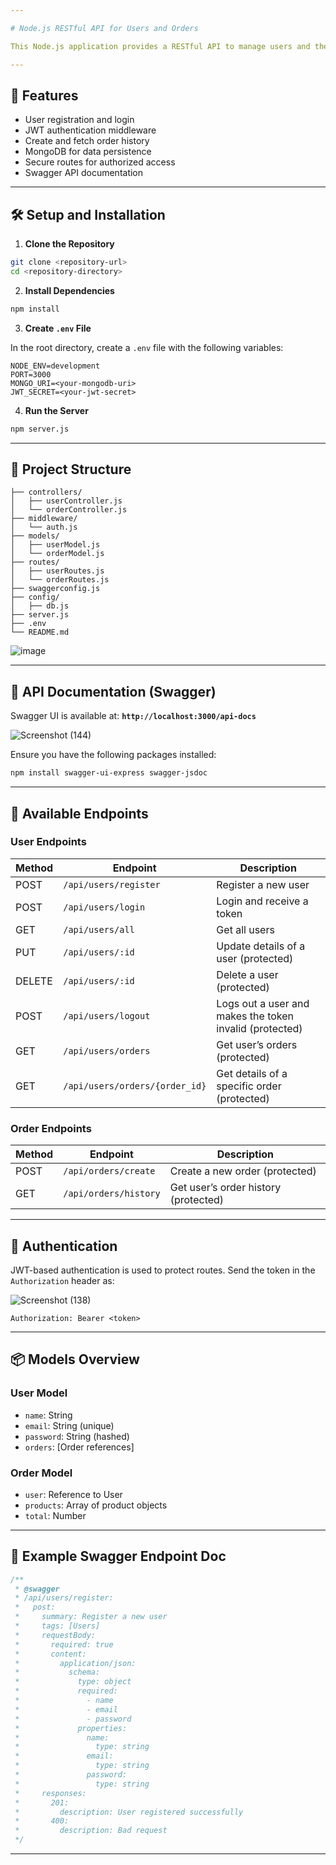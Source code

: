 ```yaml
---

# Node.js RESTful API for Users and Orders

This Node.js application provides a RESTful API to manage users and their orders. It connects to a MongoDB database, implements secure authentication using JWT, and includes interactive API documentation via Swagger.

---
```


## 🚀 Features

* User registration and login
* JWT authentication middleware
* Create and fetch order history
* MongoDB for data persistence
* Secure routes for authorized access
* Swagger API documentation

---

## 🛠️ Setup and Installation

1. **Clone the Repository**

```bash
git clone <repository-url>
cd <repository-directory>
```

2. **Install Dependencies**

```bash
npm install
```

3. **Create `.env` File**

In the root directory, create a `.env` file with the following variables:

```
NODE_ENV=development
PORT=3000
MONGO_URI=<your-mongodb-uri>
JWT_SECRET=<your-jwt-secret>
```

4. **Run the Server**

```bash
npm server.js
```

---

## 📁 Project Structure

```
├── controllers/
│   ├── userController.js
│   └── orderController.js
├── middleware/
│   └── auth.js
├── models/
│   ├── userModel.js
│   └── orderModel.js
├── routes/
│   ├── userRoutes.js
│   └── orderRoutes.js
├── swaggerconfig.js
├── config/
│   ├── db.js
├── server.js
├── .env
└── README.md
```

![image](https://github.com/user-attachments/assets/951e8644-f6a2-4b9a-b81c-7ed3ebb1a9c6)

---

## 📄 API Documentation (Swagger)

Swagger UI is available at:
**`http://localhost:3000/api-docs`**


![Screenshot (144)](https://github.com/user-attachments/assets/0d08de48-9db7-428d-82c4-2d43c2d0687a)



Ensure you have the following packages installed:

```bash
npm install swagger-ui-express swagger-jsdoc
```

---

## 🧩 Available Endpoints

### User Endpoints

| Method | Endpoint              | Description               |
| ------ | --------------------- | ------------------------- |
| POST   | `/api/users/register` | Register a new user       |
| POST   | `/api/users/login`    | Login and receive a token |
| GET    | `/api/users/all`         | Get all users |
| PUT    | `/api/users/:id`         | Update details of a user (protected) |
| DELETE    | `/api/users/:id`         | Delete a user (protected) |
| POST   | `/api/users/logout`         | Logs out a user and makes the token invalid (protected) |
| GET    | `/api/users/orders` | Get user’s orders (protected) |
| GET    | `/api/users/orders/{order_id}` | Get details of a specific order (protected) |

### Order Endpoints

| Method | Endpoint              | Description                          |
| ------ | --------------------- | ------------------------------------ |
| POST   | `/api/orders/create`  | Create a new order (protected)       |
| GET    | `/api/orders/history` | Get user’s order history (protected) |

---

## 🔐 Authentication

JWT-based authentication is used to protect routes. Send the token in the `Authorization` header as:


![Screenshot (138)](https://github.com/user-attachments/assets/8a5a72d5-845b-4349-9ef1-964d379a2667)


```
Authorization: Bearer <token>
```

---

## 📦 Models Overview

### User Model

* `name`: String
* `email`: String (unique)
* `password`: String (hashed)
* `orders`: \[Order references]

### Order Model

* `user`: Reference to User
* `products`: Array of product objects
* `total`: Number

---

## 🧪 Example Swagger Endpoint Doc

```js
/**
 * @swagger
 * /api/users/register:
 *   post:
 *     summary: Register a new user
 *     tags: [Users]
 *     requestBody:
 *       required: true
 *       content:
 *         application/json:
 *           schema:
 *             type: object
 *             required:
 *               - name
 *               - email
 *               - password
 *             properties:
 *               name:
 *                 type: string
 *               email:
 *                 type: string
 *               password:
 *                 type: string
 *     responses:
 *       201:
 *         description: User registered successfully
 *       400:
 *         description: Bad request
 */
```

---

